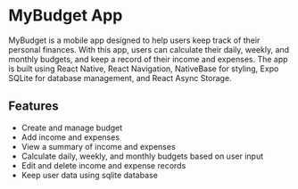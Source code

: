 # MyBudget App
MyBudget is a mobile app designed to help users keep track of their personal finances. With this app, users can calculate their daily, weekly, and monthly budgets, and keep a record of their income and expenses. The app is built using React Native, React Navigation, NativeBase for styling, Expo SQLite for database management, and React Async Storage.

## Features
- Create and manage budget
- Add income and expenses
- View a summary of income and expenses
- Calculate daily, weekly, and monthly budgets based on user input
- Edit and delete income and expense records
- Keep user data using sqlite database
